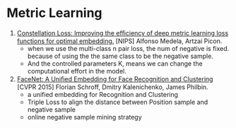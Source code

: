 # Metric Learning

1. [Constellation Loss: Improving the efﬁciency of deep metric learning loss functions for optimal embedding.](https://github.com/iofu728/PaperRead/blob/master/paper/ML/MetricLearning/ConstellationLoss.pdf) [NIPS] Alfonso Medela, Artzai Picon.
   - when we use the multi-class n pair loss, the num of negative is fixed. because of using the the same class to be the negative sample.
   - And the controlled parameters K, means we can change the computational effort in the model.
2. [FaceNet: A Uniﬁed Embedding for Face Recognition and Clustering](https://github.com/iofu728/PaperRead/blob/master/paper/ML/MetricLearning/FaceNet.pdf) [CVPR 2015] Florian Schroff, Dmitry Kalenichenko, James Philbin.
   - a unified embedding for Recognition and Clustering
   - Triple Loss to align the distance between Position sample and negative sample
   - online negative sample mining strategy

